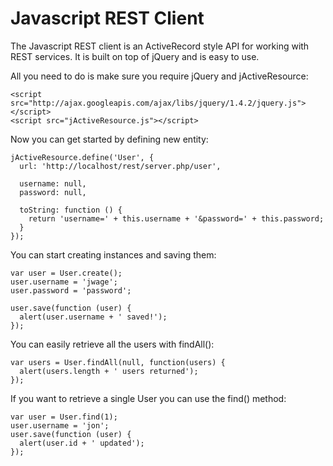 # Javascript REST Client

The Javascript REST client is an ActiveRecord style API for working with REST
services. It is built on top of jQuery and is easy to use.

All you need to do is make sure you require jQuery and jActiveResource:

    <script src="http://ajax.googleapis.com/ajax/libs/jquery/1.4.2/jquery.js"></script>
    <script src="jActiveResource.js"></script>

Now you can get started by defining new entity:

    jActiveResource.define('User', {
      url: 'http://localhost/rest/server.php/user',

      username: null,
      password: null,

      toString: function () {
        return 'username=' + this.username + '&password=' + this.password;
      }
    });

You can start creating instances and saving them:

    var user = User.create();
    user.username = 'jwage';
    user.password = 'password';

    user.save(function (user) {
      alert(user.username + ' saved!');
    });

You can easily retrieve all the users with findAll():

    var users = User.findAll(null, function(users) {
      alert(users.length + ' users returned');
    });

If you want to retrieve a single User you can use the find() method:

    var user = User.find(1);
    user.username = 'jon';
    user.save(function (user) {
      alert(user.id + ' updated');
    });
